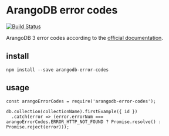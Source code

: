 # ArangoDB error codes

[![Build Status](https://travis-ci.org/oprogramador/arangodb-error-codes.svg?branch=master)](https://travis-ci.org/oprogramador/arangodb-error-codes)

ArangoDB 3 error codes according to the [official documentation](https://docs.arangodb.com/3.0.10/Manual/Appendix/ErrorCodes.html).

## install

`npm install --save arangodb-error-codes`

## usage

```
const arangoErrorCodes = require('arangodb-error-codes');

db.collection(collectionName).firstExample({ id })
  .catch(error => (error.errorNum === arangoErrorCodes.ERROR_HTTP_NOT_FOUND ? Promise.resolve() : Promise.reject(error)));
```

